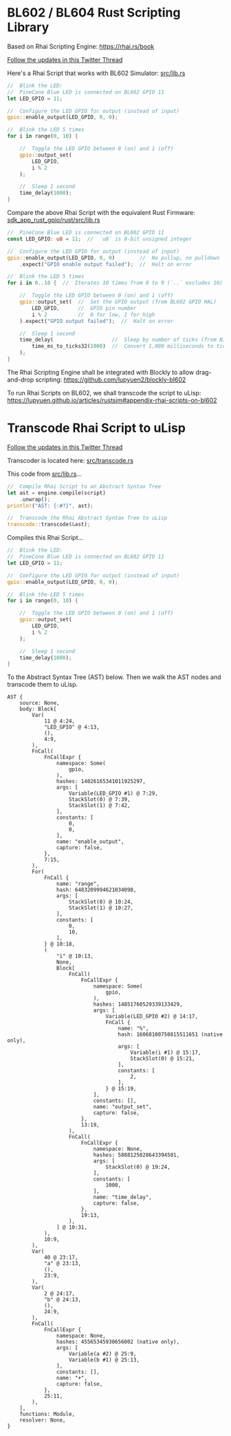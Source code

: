 # BL602 / BL604 Rust Scripting Library

Based on Rhai Scripting Engine: https://rhai.rs/book

[Follow the updates in this Twitter Thread](https://twitter.com/MisterTechBlog/status/1427758328004759552)

Here's a Rhai Script that works with BL602 Simulator: [src/lib.rs](src/lib.rs)

```rust
//  Blink the LED:
//  PineCone Blue LED is connected on BL602 GPIO 11
let LED_GPIO = 11;

//  Configure the LED GPIO for output (instead of input)
gpio::enable_output(LED_GPIO, 0, 0);

//  Blink the LED 5 times
for i in range(0, 10) {

    //  Toggle the LED GPIO between 0 (on) and 1 (off)
    gpio::output_set(
        LED_GPIO, 
        i % 2
    );

    //  Sleep 1 second
    time_delay(1000);
}
```

Compare the above Rhai Script with the equivalent Rust Firmware: [sdk_app_rust_gpio/rust/src/lib.rs](../sdk_app_rust_gpio/rust/src/lib.rs)

```rust
//  PineCone Blue LED is connected on BL602 GPIO 11
const LED_GPIO: u8 = 11;  //  `u8` is 8-bit unsigned integer

//  Configure the LED GPIO for output (instead of input)
gpio::enable_output(LED_GPIO, 0, 0)        //  No pullup, no pulldown
    .expect("GPIO enable output failed");  //  Halt on error

//  Blink the LED 5 times
for i in 0..10 {  //  Iterates 10 times from 0 to 9 (`..` excludes 10)

    //  Toggle the LED GPIO between 0 (on) and 1 (off)
    gpio::output_set(  //  Set the GPIO output (from BL602 GPIO HAL)
        LED_GPIO,      //  GPIO pin number
        i % 2          //  0 for low, 1 for high
    ).expect("GPIO output failed");  //  Halt on error

    //  Sleep 1 second
    time_delay(                   //  Sleep by number of ticks (from NimBLE Porting Layer)
        time_ms_to_ticks32(1000)  //  Convert 1,000 milliseconds to ticks (from NimBLE Porting Layer)
    );
}
```

The Rhai Scripting Engine shall be integrated with Blockly to allow drag-and-drop scripting: https://github.com/lupyuen2/blockly-bl602

To run Rhai Scripts on BL602, we shall transcode the script to uLisp: https://lupyuen.github.io/articles/rustsim#appendix-rhai-scripts-on-bl602

# Transcode Rhai Script to uLisp

[Follow the updates in this Twitter Thread](https://twitter.com/MisterTechBlog/status/1427758328004759552)

Transcoder is located here: [src/transcode.rs](src/transcode.rs)

This code from [src/lib.rs](src/lib.rs)...

```rust
//  Compile Rhai Script to an Abstract Syntax Tree
let ast = engine.compile(script)
    .unwrap();
println!("AST: {:#?}", ast);

//  Transcode the Rhai Abstract Syntax Tree to uLisp
transcode::transcode(&ast);
```

Compiles this Rhai Script...

```rust
//  Blink the LED:
//  PineCone Blue LED is connected on BL602 GPIO 11
let LED_GPIO = 11;

//  Configure the LED GPIO for output (instead of input)
gpio::enable_output(LED_GPIO, 0, 0);

//  Blink the LED 5 times
for i in range(0, 10) {

    //  Toggle the LED GPIO between 0 (on) and 1 (off)
    gpio::output_set(
        LED_GPIO, 
        i % 2
    );

    //  Sleep 1 second
    time_delay(1000);
}
```

To the Abstract Syntax Tree (AST) below. Then we walk the AST nodes and transcode them to uLisp.

```text
AST {
    source: None,
    body: Block[
        Var(
            11 @ 4:24,
            "LED_GPIO" @ 4:13,
            (),
            4:9,
        ),
        FnCall(
            FnCallExpr {
                namespace: Some(
                    gpio,
                ),
                hashes: 14026165341011925297,
                args: [
                    Variable(LED_GPIO #1) @ 7:29,
                    StackSlot(0) @ 7:39,
                    StackSlot(1) @ 7:42,
                ],
                constants: [
                    0,
                    0,
                ],
                name: "enable_output",
                capture: false,
            },
            7:15,
        ),
        For(
            FnCall {
                name: "range",
                hash: 6483209994621034098,
                args: [
                    StackSlot(0) @ 10:24,
                    StackSlot(1) @ 10:27,
                ],
                constants: [
                    0,
                    10,
                ],
            } @ 10:18,
            (
                "i" @ 10:13,
                None,
                Block[
                    FnCall(
                        FnCallExpr {
                            namespace: Some(
                                gpio,
                            ),
                            hashes: 14851760529339133429,
                            args: [
                                Variable(LED_GPIO #2) @ 14:17,
                                FnCall {
                                    name: "%",
                                    hash: 16068100750815511651 (native only),
                                    args: [
                                        Variable(i #1) @ 15:17,
                                        StackSlot(0) @ 15:21,
                                    ],
                                    constants: [
                                        2,
                                    ],
                                } @ 15:19,
                            ],
                            constants: [],
                            name: "output_set",
                            capture: false,
                        },
                        13:19,
                    ),
                    FnCall(
                        FnCallExpr {
                            namespace: None,
                            hashes: 5888125028643394501,
                            args: [
                                StackSlot(0) @ 19:24,
                            ],
                            constants: [
                                1000,
                            ],
                            name: "time_delay",
                            capture: false,
                        },
                        19:13,
                    ),
                ] @ 10:31,
            ),
            10:9,
        ),
        Var(
            40 @ 23:17,
            "a" @ 23:13,
            (),
            23:9,
        ),
        Var(
            2 @ 24:17,
            "b" @ 24:13,
            (),
            24:9,
        ),
        FnCall(
            FnCallExpr {
                namespace: None,
                hashes: 45565345930656002 (native only),
                args: [
                    Variable(a #2) @ 25:9,
                    Variable(b #1) @ 25:13,
                ],
                constants: [],
                name: "+",
                capture: false,
            },
            25:11,
        ),
    ],
    functions: Module,
    resolver: None,
}
```